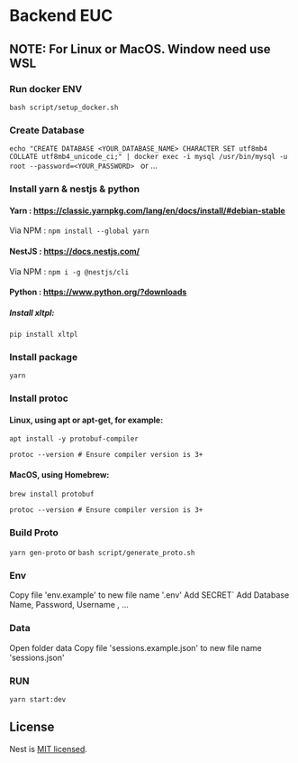 # Backend EUC

## NOTE: For Linux or MacOS. Window need use WSL

### Run docker ENV

`bash script/setup_docker.sh`

### Create Database

`echo "CREATE DATABASE <YOUR_DATABASE_NAME> CHARACTER SET utf8mb4 COLLATE utf8mb4_unicode_ci;" | docker exec -i mysql /usr/bin/mysql -u root --password=<YOUR_PASSWORD>
`
or ...

### Install yarn & nestjs & python

#### Yarn : https://classic.yarnpkg.com/lang/en/docs/install/#debian-stable

Via NPM : `npm install --global yarn`

#### NestJS : https://docs.nestjs.com/

Via NPM : `npm i -g @nestjs/cli`

#### Python : https://www.python.org/?downloads

##### Install xltpl:

`pip install xltpl`

### Install package

`yarn`

### Install protoc

#### Linux, using apt or apt-get, for example:

`apt install -y protobuf-compiler`

`protoc --version # Ensure compiler version is 3+`

#### MacOS, using Homebrew:

`brew install protobuf`

`protoc --version # Ensure compiler version is 3+`

### Build Proto

`yarn gen-proto` or `bash script/generate_proto.sh`

### Env

Copy file 'env.example' to new file name '.env'
Add SECRET`
Add Database Name, Password, Username , ...

### Data

Open folder data
Copy file 'sessions.example.json' to new file name 'sessions.json'

### RUN

`yarn start:dev`

## License

Nest is [MIT licensed](LICENSE).
